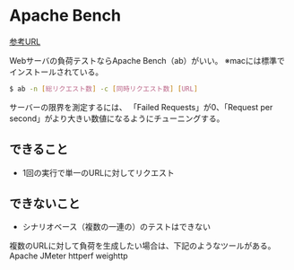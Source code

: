 # Apache Bench
[参考URL](https://qiita.com/wifecooky/items/1fc87bcdf6fdcf80637e)

Webサーバの負荷テストならApache Bench（ab）がいい。
※macには標準でインストールされている。

```sh
$ ab -n [総リクエスト数] -c [同時リクエスト数] [URL]
```

サーバーの限界を測定するには、
「Failed Requests」が0、「Request per second」がより大きい数値になるようにチューニングする。

## できること

- 1回の実行で単一のURLに対してリクエスト

## できないこと

- シナリオベース（複数の一連の）のテストはできない

複数のURLに対して負荷を生成したい場合は、下記のようなツールがある。
Apache JMeter
httperf
weighttp
